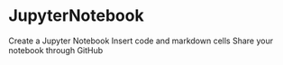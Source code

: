 # JupyterNotebook
Create a Jupyter Notebook  Insert code and markdown cells  Share your notebook through GitHub
